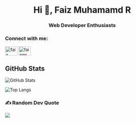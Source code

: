 <h1 align="center">Hi 👋, Faiz Muhamamd R</h1>
<h3 align="center">Web Developer Enthusiasts</h3>

<h3 align="left">Connect with me:</h3>
<p align="left">
<a href="https://www.linkedin.com/in/faizrisyad/" target="blank"><img align="center" src="https://raw.githubusercontent.com/rahuldkjain/github-profile-readme-generator/master/src/images/icons/Social/linked-in-alt.svg" alt="faiz muhammad" height="30" width="40" /></a>
<a href="https://www.instagram.com/faizmr_d/" target="blank"><img align="center" src="https://raw.githubusercontent.com/rahuldkjain/github-profile-readme-generator/master/src/images/icons/Social/instagram.svg" alt="faizmr_d" height="30" width="40" /></a>
</p>

<h2>GitHub Stats</h2>
<p><img src="https://github-readme-stats.vercel.app/api?username=faiz832&show_icons=true&theme=tokyonight" alt="GitHub Stats"></p>

![Top Langs](https://github-readme-stats.vercel.app/api/top-langs/?username=faiz832&progress=true)

### ✍️ Random Dev Quote
![](https://quotes-github-readme.vercel.app/api?type=horizontal&theme=radical)
